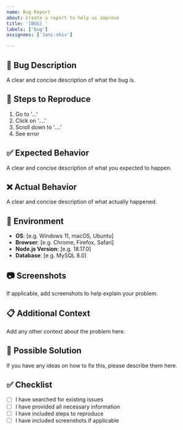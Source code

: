 ```yaml
---
name: Bug Report
about: Create a report to help us improve
title: '[BUG] '
labels: ['bug']
assignees: ['Jani-shiv']

---
```


## 🐛 Bug Description
A clear and concise description of what the bug is.

## 🔄 Steps to Reproduce
1. Go to '...'
2. Click on '....'
3. Scroll down to '....'
4. See error

## ✅ Expected Behavior
A clear and concise description of what you expected to happen.

## ❌ Actual Behavior
A clear and concise description of what actually happened.

## 📱 Environment
- **OS**: [e.g. Windows 11, macOS, Ubuntu]
- **Browser**: [e.g. Chrome, Firefox, Safari]
- **Node.js Version**: [e.g. 18.17.0]
- **Database**: [e.g. MySQL 8.0]

## 📷 Screenshots
If applicable, add screenshots to help explain your problem.

## 📋 Additional Context
Add any other context about the problem here.

## 🔧 Possible Solution
If you have any ideas on how to fix this, please describe them here.

## ✅ Checklist
- [ ] I have searched for existing issues
- [ ] I have provided all necessary information
- [ ] I have included steps to reproduce
- [ ] I have included screenshots if applicable
